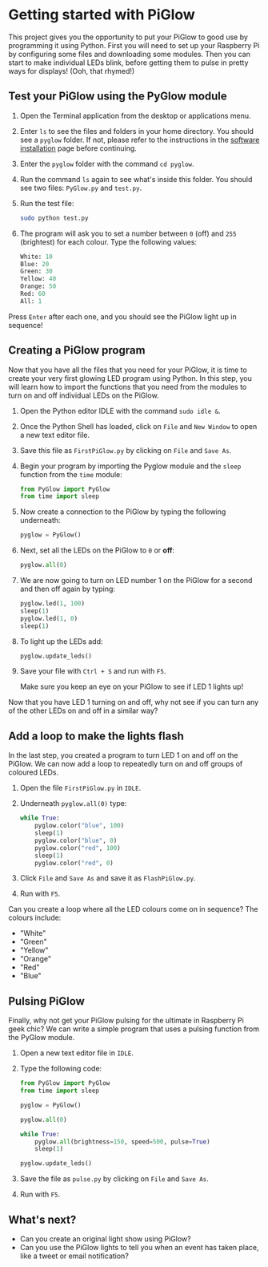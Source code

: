 # Getting started with PiGlow

This project gives you the opportunity to put your PiGlow to good use by programming it using Python. First you will need to set up your Raspberry Pi by configuring some files and downloading some modules. Then you can start to make individual LEDs blink, before getting them to pulse in pretty ways for displays! (Ooh, that rhymed!)

## Test your PiGlow using the PyGlow module

1. Open the Terminal application from the desktop or applications menu.

1. Enter `ls` to see the files and folders in your home directory. You should see a `pyglow` folder. If not, please refer to the instructions in the [software installation](software.md) page before continuing.

1. Enter the `pyglow` folder with the command `cd pyglow`.

1. Run the command `ls` again to see what's inside this folder. You should see two files: `PyGlow.py` and `test.py`.

1. Run the test file:

    ```bash
    sudo python test.py
    ```

1. The program will ask you to set a number between `0` (off) and `255` (brightest) for each colour. Type the following values:

    ```python
    White: 10
    Blue: 20
    Green: 30
    Yellow: 40
    Orange: 50
    Red: 60
    All: 1
    ```

Press `Enter` after each one, and you should see the PiGlow light up in sequence!

## Creating a PiGlow program

Now that you have all the files that you need for your PiGlow, it is time to create your very first glowing LED program using Python. In this step, you will learn how to import the functions that you need from the modules to turn on and off individual LEDs on the PiGlow.

1. Open the Python editor IDLE with the command `sudo idle &`.

1. Once the Python Shell has loaded, click on `File` and `New Window` to open a new text editor file.

1. Save this file as `FirstPiGlow.py` by clicking on `File` and `Save As`.

1. Begin your program by importing the Pyglow module and the `sleep` function from the `time` module:

    ```python
    from PyGlow import PyGlow
    from time import sleep
    ```

1. Now create a connection to the PiGlow by typing the following underneath:

    ```python
    pyglow = PyGlow()
    ```

1. Next, set all the LEDs on the PiGlow to `0` or **off**:

    ```python
    pyglow.all(0)
    ```

1. We are now going to turn on LED number 1 on the PiGlow for a second and then off again by typing:

    ```python
    pyglow.led(1, 100)
    sleep(1)
    pyglow.led(1, 0)
    sleep(1)
    ```

1. To light up the LEDs add:

    ```python
    pyglow.update_leds()
    ```

1. Save your file with `Ctrl + S` and run with `F5`.

    Make sure you keep an eye on your PiGlow to see if LED 1 lights up!

Now that you have LED 1 turning on and off, why not see if you can turn any of the other LEDs on and off in a similar way?

## Add a loop to make the lights flash

In the last step, you created a program to turn LED 1 on and off on the PiGlow. We can now add a loop to repeatedly turn on and off groups of coloured LEDs.

1. Open the file `FirstPiGlow.py` in `IDLE`.

1. Underneath `pyglow.all(0)` type:

    ```python
    while True:
        pyglow.color("blue", 100)
        sleep(1)
        pyglow.color("blue", 0)
        pyglow.color("red", 100)
        sleep(1)
        pyglow.color("red", 0)
    ```

1. Click `File` and `Save As` and save it as `FlashPiGlow.py`.

1. Run with `F5`.

Can you create a loop where all the LED colours come on in sequence? The colours include:

- "White"
- "Green"
- "Yellow"
- "Orange"
- "Red"
- "Blue"

## Pulsing PiGlow

Finally, why not get your PiGlow pulsing for the ultimate in Raspberry Pi geek chic? We can write a simple program that uses a pulsing function from the PyGlow module.

1. Open a new text editor file in `IDLE`.

1. Type the following code:

    ```python
    from PyGlow import PyGlow
    from time import sleep

    pyglow = PyGlow()

    pyglow.all(0)

    while True:
        pyglow.all(brightness=150, speed=500, pulse=True)
        sleep(1)

    pyglow.update_leds()
    ```

1. Save the file as `pulse.py` by clicking on `File` and `Save As`.

1. Run with `F5`.

## What's next?

- Can you create an original light show using PiGlow?
- Can you use the PiGlow lights to tell you when an event has taken place, like a tweet or email notification?
